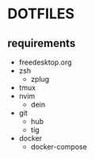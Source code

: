 # DOTFILES

## requirements

- freedesktop.org
- zsh
    - zplug
- tmux
- nvim
    - dein
- git
    - hub
    - tig
- docker
    - docker-compose
